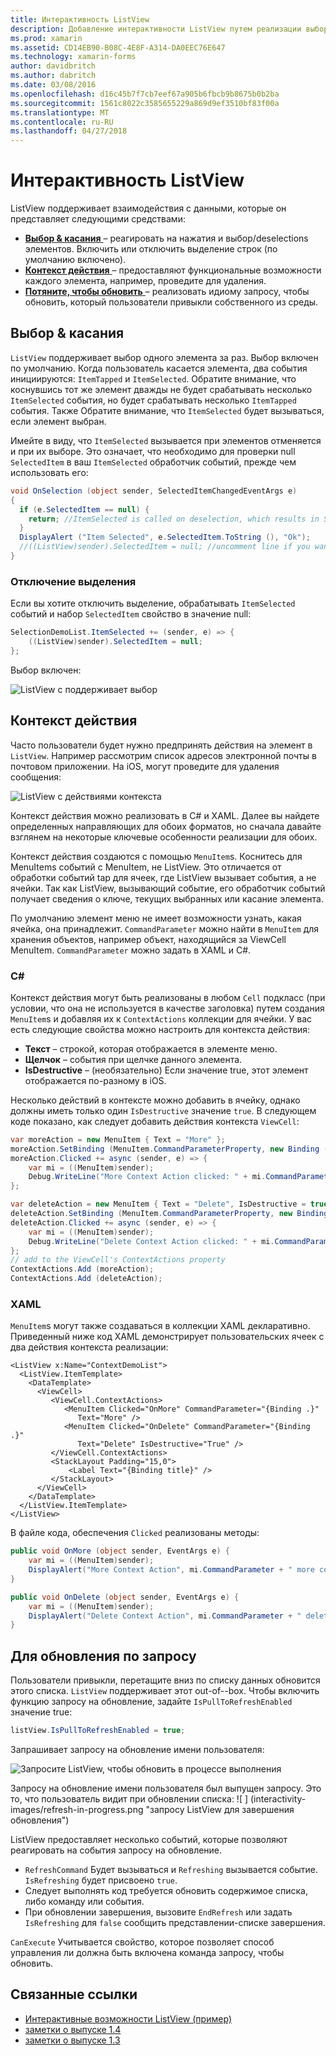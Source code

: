 ```yaml
---
title: Интерактивность ListView
description: Добавление интерактивности ListView путем реализации выбора, проведите для удаления и потяните, чтобы обновить.
ms.prod: xamarin
ms.assetid: CD14EB90-B08C-4E8F-A314-DA0EEC76E647
ms.technology: xamarin-forms
author: davidbritch
ms.author: dabritch
ms.date: 03/08/2016
ms.openlocfilehash: d16c45b7f7cb7eef67a905b6fbcb9b8675b0b2ba
ms.sourcegitcommit: 1561c8022c3585655229a869d9ef3510bf83f00a
ms.translationtype: MT
ms.contentlocale: ru-RU
ms.lasthandoff: 04/27/2018
---
```

# <a name="listview-interactivity"></a>Интерактивность ListView

ListView поддерживает взаимодействия с данными, которые он представляет следующими средствами:

- [**Выбор & касания** ](#selectiontaps) &ndash; реагировать на нажатия и выбор/deselections элементов. Включить или отключить выделение строк (по умолчанию включено).
- [**Контекст действия** ](#Context_Actions) &ndash; предоставляют функциональные возможности каждого элемента, например, проведите для удаления.
- [**Потяните, чтобы обновить** ](#Pull_to_Refresh) &ndash; реализовать идиому запросу, чтобы обновить, который пользователи привыкли собственного из среды.

<a name="selectiontaps" />

## <a name="selection--taps"></a>Выбор & касания
`ListView` поддерживает выбор одного элемента за раз. Выбор включен по умолчанию. Когда пользователь касается элемента, два события инициируются: `ItemTapped` и `ItemSelected`. Обратите внимание, что коснувшись тот же элемент дважды не будет срабатывать несколько `ItemSelected` события, но будет срабатывать несколько `ItemTapped` события. Также Обратите внимание, что `ItemSelected` будет вызываться, если элемент выбран.

Имейте в виду, что `ItemSelected` вызывается при элементов отменяется и при их выборе. Это означает, что необходимо для проверки null `SelectedItem` в ваш `ItemSelected` обработчик событий, прежде чем использовать его:

```csharp
void OnSelection (object sender, SelectedItemChangedEventArgs e)
{
  if (e.SelectedItem == null) {
    return; //ItemSelected is called on deselection, which results in SelectedItem being set to null
  }
  DisplayAlert ("Item Selected", e.SelectedItem.ToString (), "Ok");
  //((ListView)sender).SelectedItem = null; //uncomment line if you want to disable the visual selection state.
}
```

### <a name="disabling-selection"></a>Отключение выделения

Если вы хотите отключить выделение, обрабатывать `ItemSelected` событий и набор `SelectedItem` свойство в значение null:

```csharp
SelectionDemoList.ItemSelected += (sender, e) => {
    ((ListView)sender).SelectedItem = null;
};
```

Выбор включен:

![](interactivity-images/selection-default.png "ListView с поддерживает выбор")

<a name="Context_Actions" />

## <a name="context-actions"></a>Контекст действия
Часто пользователи будет нужно предпринять действия на элемент в `ListView`. Например рассмотрим список адресов электронной почты в почтовом приложении. На iOS, могут проведите для удаления сообщения:

![](interactivity-images/context-default.png "ListView с действиями контекста")

Контекст действия можно реализовать в C# и XAML. Далее вы найдете определенных направляющих для обоих форматов, но сначала давайте взглянем на некоторые ключевые особенности реализации для обоих.

Контекст действия создаются с помощью `MenuItem`s. Коснитесь для MenuItems событий с MenuItem, не ListView. Это отличается от обработки событий tap для ячеек, где ListView вызывает события, а не ячейки. Так как ListView, вызывающий событие, его обработчик событий получает сведения о ключе, текущих выбранных или касание элемента.

По умолчанию элемент меню не имеет возможности узнать, какая ячейка, она принадлежит. `CommandParameter` можно найти в `MenuItem` для хранения объектов, например объект, находящийся за ViewCell MenuItem. `CommandParameter` можно задать в XAML и C#.

### <a name="c"></a>C#  

Контекст действия могут быть реализованы в любом `Cell` подкласс (при условии, что она не используется в качестве заголовка) путем создания `MenuItem`s и добавляя их к `ContextActions` коллекции для ячейки. У вас есть следующие свойства можно настроить для контекста действия:

* **Текст** &ndash; строкой, которая отображается в элементе меню.
* **Щелчок** &ndash; события при щелчке данного элемента.
* **IsDestructive** &ndash; (необязательно) Если значение true, этот элемент отображается по-разному в iOS.

Несколько действий в контексте можно добавить в ячейку, однако должны иметь только один `IsDestructive` значение `true`. В следующем коде показано, как следует добавить действия контекста `ViewCell`:

```csharp
var moreAction = new MenuItem { Text = "More" };
moreAction.SetBinding (MenuItem.CommandParameterProperty, new Binding ("."));
moreAction.Clicked += async (sender, e) => {
    var mi = ((MenuItem)sender);
    Debug.WriteLine("More Context Action clicked: " + mi.CommandParameter);
};

var deleteAction = new MenuItem { Text = "Delete", IsDestructive = true }; // red background
deleteAction.SetBinding (MenuItem.CommandParameterProperty, new Binding ("."));
deleteAction.Clicked += async (sender, e) => {
    var mi = ((MenuItem)sender);
    Debug.WriteLine("Delete Context Action clicked: " + mi.CommandParameter);
};
// add to the ViewCell's ContextActions property
ContextActions.Add (moreAction);
ContextActions.Add (deleteAction);
```

### <a name="xaml"></a>XAML

`MenuItem`s могут также создаваться в коллекции XAML декларативно. Приведенный ниже код XAML демонстрирует пользовательских ячеек с два действия контекста реализации:

```xaml
<ListView x:Name="ContextDemoList">
  <ListView.ItemTemplate>
    <DataTemplate>
      <ViewCell>
         <ViewCell.ContextActions>
            <MenuItem Clicked="OnMore" CommandParameter="{Binding .}"
               Text="More" />
            <MenuItem Clicked="OnDelete" CommandParameter="{Binding .}"
               Text="Delete" IsDestructive="True" />
         </ViewCell.ContextActions>
         <StackLayout Padding="15,0">
             <Label Text="{Binding title}" />
         </StackLayout>
      </ViewCell>
    </DataTemplate>
  </ListView.ItemTemplate>
</ListView>
```

В файле кода, обеспечения `Clicked` реализованы методы:

```csharp
public void OnMore (object sender, EventArgs e) {
    var mi = ((MenuItem)sender);
    DisplayAlert("More Context Action", mi.CommandParameter + " more context action", "OK");
}

public void OnDelete (object sender, EventArgs e) {
    var mi = ((MenuItem)sender);
    DisplayAlert("Delete Context Action", mi.CommandParameter + " delete context action", "OK");
}
```

<a name="Pull_to_Refresh" />

## <a name="pull-to-refresh"></a>Для обновления по запросу
Пользователи привыкли, перетащите вниз по списку данных обновится этого списка. `ListView` поддерживает этот out-of--box. Чтобы включить функцию запросу на обновление, задайте `IsPullToRefreshEnabled` значение true:

```csharp
listView.IsPullToRefreshEnabled = true;
```

Запрашивает запросу на обновление имени пользователя:

![](interactivity-images/refresh-start.png "Запросите ListView, чтобы обновить в процессе выполнения")

Запросу на обновление имени пользователя был выпущен запросу. Это то, что пользователь видит при обновлении списка: ![ ] (interactivity-images/refresh-in-progress.png "запросу ListView для завершения обновления")

ListView предоставляет несколько событий, которые позволяют реагировать на события запросу на обновление.

-  `RefreshCommand` Будет вызываться и `Refreshing` вызывается событие. `IsRefreshing` будет присвоено `true`.
-  Следует выполнять код требуется обновить содержимое списка, либо команду или события.
-  При обновлении завершения, вызовите `EndRefresh` или задать `IsRefreshing` для `false` сообщить представлении-списке завершения.

`CanExecute` Учитывается свойство, которое позволяет способ управления ли должна быть включена команда запросу, чтобы обновить.



## <a name="related-links"></a>Связанные ссылки

- [Интерактивные возможности ListView (пример)](https://developer.xamarin.com/samples/xamarin-forms/UserInterface/ListView/interactivity)
- [заметки о выпуске 1.4](http://forums.xamarin.com/discussion/35451/xamarin-forms-1-4-0-released/)
- [заметки о выпуске 1.3](http://forums.xamarin.com/discussion/29934/xamarin-forms-1-3-0-released/)
